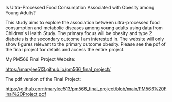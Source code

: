Is Ultra-Processed Food Consumption Associated with Obesity among Young Adults? 

This study aims to explore the association between ultra-processed food consumption and metabolic diseases among young adults using data from Children's Health Study. The primary focus will be obesity and type 2 diabetes is the secondary outcome I am interested in. The website will only show figures relevant to the primary outcome obesity. Please see the pdf of the final project for details and access the entire project. 

My PM566 Final Project Website:

https://marylee513.github.io/pm566_final_project/

The pdf version of the Final Project:

https://github.com/marylee513/pm566_final_project/blob/main/PM566%20Final%20Project.pdf